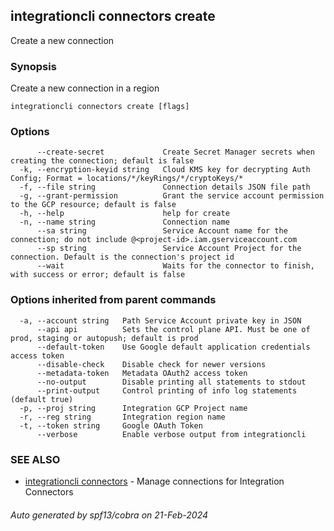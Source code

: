 ## integrationcli connectors create

Create a new connection

### Synopsis

Create a new connection in a region

```
integrationcli connectors create [flags]
```

### Options

```
      --create-secret             Create Secret Manager secrets when creating the connection; default is false
  -k, --encryption-keyid string   Cloud KMS key for decrypting Auth Config; Format = locations/*/keyRings/*/cryptoKeys/*
  -f, --file string               Connection details JSON file path
  -g, --grant-permission          Grant the service account permission to the GCP resource; default is false
  -h, --help                      help for create
  -n, --name string               Connection name
      --sa string                 Service Account name for the connection; do not include @<project-id>.iam.gserviceaccount.com
      --sp string                 Service Account Project for the connection. Default is the connection's project id
      --wait                      Waits for the connector to finish, with success or error; default is false
```

### Options inherited from parent commands

```
  -a, --account string   Path Service Account private key in JSON
      --api api          Sets the control plane API. Must be one of prod, staging or autopush; default is prod
      --default-token    Use Google default application credentials access token
      --disable-check    Disable check for newer versions
      --metadata-token   Metadata OAuth2 access token
      --no-output        Disable printing all statements to stdout
      --print-output     Control printing of info log statements (default true)
  -p, --proj string      Integration GCP Project name
  -r, --reg string       Integration region name
  -t, --token string     Google OAuth Token
      --verbose          Enable verbose output from integrationcli
```

### SEE ALSO

* [integrationcli connectors](integrationcli_connectors.md)	 - Manage connections for Integration Connectors

###### Auto generated by spf13/cobra on 21-Feb-2024
